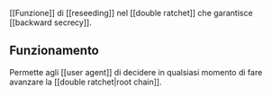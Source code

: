 [[Funzione]] di [[reseeding]] nel [[double ratchet]] che garantisce [[backward secrecy]].

## Funzionamento

Permette agli [[user agent]] di decidere in qualsiasi momento di fare avanzare la [[double ratchet|root chain]].